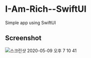 # I-Am-Rich--SwiftUI
Simple app using SwiftUI

## Screenshot

![스크린샷 2020-05-09 오후 7 10 41](https://user-images.githubusercontent.com/35194820/81470965-e82f9100-9228-11ea-8197-99057e5893f9.png)
